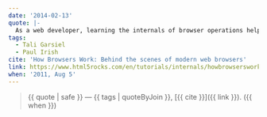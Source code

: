 ```yaml
---
date: '2014-02-13'
quote: |-
  As a web developer, learning the internals of browser operations helps you make better decisions and know the justifications behind development best practices.
tags:
  - Tali Garsiel
  - Paul Irish
cite: 'How Browsers Work: Behind the scenes of modern web browsers'
link: https://www.html5rocks.com/en/tutorials/internals/howbrowserswork/
when: '2011, Aug 5'
---
```


> {{ quote | safe }}
> — {{ tags | quoteByJoin }}, [{{ cite }}]({{ link }}). ({{ when }})
